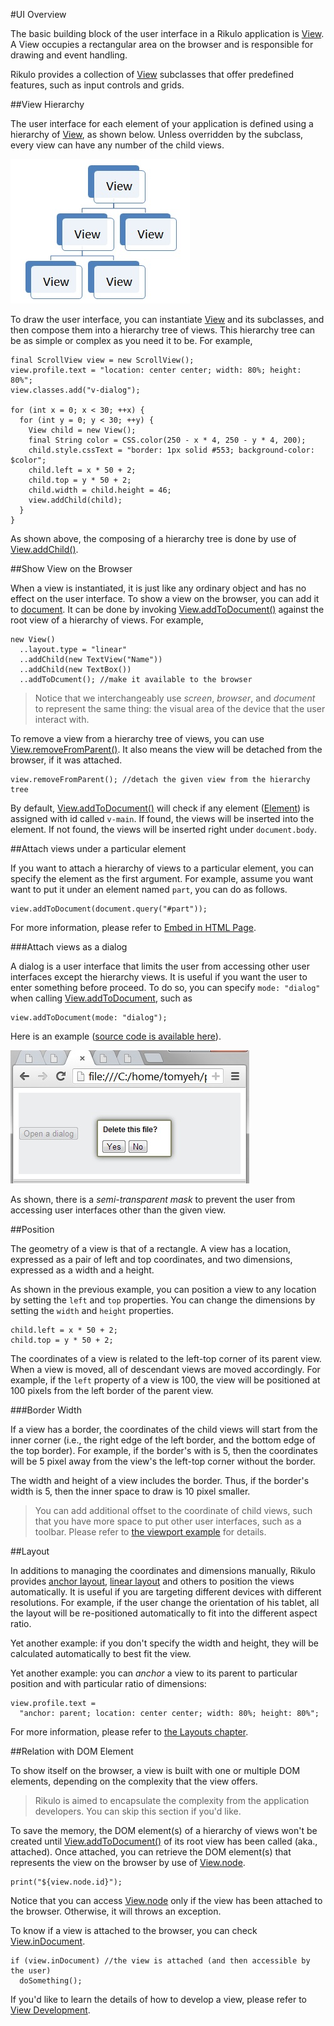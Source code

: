 #UI Overview

The basic building block of the user interface in a Rikulo application is [View](api:view). A View occupies a rectangular area on the browser and is responsible for drawing and event handling.

Rikulo provides a collection of [View](api:view) subclasses that offer predefined features, such as input controls and grids.

##View Hierarchy

The user interface for each element of your application is defined using a hierarchy of [View](api:view), as shown below. Unless overridden by the subclass, every view can have any number of the child views.

![Tree of Views](view-hierarchy.jpg?raw=true)

To draw the user interface, you can instantiate [View](api:view) and its subclasses, and then compose them into a hierarchy tree of views. This hierarchy tree can be as simple or complex as you need it to be. For example,

    final ScrollView view = new ScrollView();
    view.profile.text = "location: center center; width: 80%; height: 80%";
    view.classes.add("v-dialog");

    for (int x = 0; x < 30; ++x) {
      for (int y = 0; y < 30; ++y) {
        View child = new View();
        final String color = CSS.color(250 - x * 4, 250 - y * 4, 200);
        child.style.cssText = "border: 1px solid #553; background-color: $color";
        child.left = x * 50 + 2;
        child.top = y * 50 + 2;
        child.width = child.height = 46;
        view.addChild(child);
      }
    }

As shown above, the composing of a hierarchy tree is done by use of [View.addChild()](api:view).

##Show View on the Browser

When a view is instantiated, it is just like any ordinary object and has no effect on the user interface. To show a view on the browser, you can add it to [document](dart:html). It can be done by invoking [View.addToDocument()](api.view) against the root view of a hierarchy of views. For example,

    new View()
      ..layout.type = "linear"
      ..addChild(new TextView("Name"))
      ..addChild(new TextBox())
      ..addToDcument(); //make it available to the browser

> Notice that we interchangeably use *screen*, *browser*, and *document* to represent the same thing: the visual area of the device that the user interact with.

To remove a view from a hierarchy tree of views, you can use [View.removeFromParent()](api:view). It also means the view will be detached from the browser, if it was attached.

    view.removeFromParent(); //detach the given view from the hierarchy tree

By default, [View.addToDocument()](api:view) will check if any element ([Element](dart:html)) is assigned with id called `v-main`. If found, the views will be inserted into the element. If not found, the views will be inserted right under `document.body`.

##Attach views under a particular element

If you want to attach a hierarchy of views to a particular element, you can specify the element as the first argument. For example, assume you want want to put it under an element named `part`, you can do as follows.

    view.addToDocument(document.query("#part"));

For more information, please refer to [Embed in HTML Page](../Views/Fundamentals/Embed_in_HTML_Page.md).

###Attach views as a dialog

A dialog is a user interface that limits the user from accessing other user interfaces except the hierarchy views. It is useful if you want the user to enter something before proceed. To do so, you can specify `mode: "dialog"` when calling [View.addToDocument](api:view), such as

    view.addToDocument(mode: "dialog");

Here is an example ([source code is available here](https://github.com/rikulo/rikulo/blob/master/test/TestDialog2.html)).

![Dialog](dialog.jpg?raw=true)

As shown, there is a *semi-transparent mask* to prevent the user from accessing user interfaces other than the given view.

##Position

The geometry of a view is that of a rectangle. A view has a location, expressed as a pair of left and top coordinates, and two dimensions, expressed as a width and a height.

As shown in the previous example, you can position a view to any location by setting the `left` and `top` properties. You can change the dimensions by setting the `width` and `height` properties.

    child.left = x * 50 + 2;
    child.top = y * 50 + 2;

The coordinates of a view is related to the left-top corner of its parent view. When a view is moved, all of descendant views are moved accordingly. For example, if the `left` property of a view is 100, the view will be positioned at 100 pixels from the left border of the parent view. 

###Border Width

If a view has a border, the coordinates of the child views will start from the inner corner (i.e., the right edge of the left border, and the bottom edge of the top border). For example, if the border's with is 5, then the coordinates will be 5 pixel away from the view's the left-top corner without the border.

The width and height of a view includes the border. Thus, if the border's width is 5, then the inner space to draw is 10 pixel smaller.

> You can add additional offset to the coordinate of child views, such that you have more space to put other user interfaces, such as a toolbar. Please refer to [the viewport example](source:example) for details.

##Layout

In additions to managing the coordinates and dimensions manually, Rikulo provides [anchor layout](../../Layouts/Anchor_Layout.md), [linear layout](../../Layouts/Linear_Layout.md) and others to position the views automatically. It is useful if you are targeting different devices with different resolutions. For example, if the user change the orientation of his tablet, all the layout will be re-positioned automatically to fit into the different aspect ratio.

Yet another example: if you don't specify the width and height, they will be calculated automatically to best fit the view.

Yet another example: you can *anchor* a view to its parent to particular position and with particular ratio of dimensions:

    view.profile.text =
      "anchor: parent; location: center center; width: 80%; height: 80%";

For more information, please refer to [the Layouts chapter](../../Layouts/index.md).

##Relation with DOM Element

To show itself on the browser, a view is built with one or multiple DOM elements, depending on the complexity that the view offers.

> Rikulo is aimed to encapsulate the complexity from the application developers. You can skip this section if you'd like.

To save the memory, the DOM element(s) of a hierarchy of views won't be created until [View.addToDocument()](api:view) of its root view has been called (aka., attached). Once attached, you can retrieve the DOM element(s) that represents the view on the browser by use of [View.node](api:view).

    print("${view.node.id}");

Notice that you can access [View.node](api:view) only if the view has been attached to the browser. Otherwise, it will throws an exception.

To know if a view is attached to the browser, you can check [View.inDocument](api:view).

    if (view.inDocument) //the view is attached (and then accessible by the user)
      doSomething();

If you'd like to learn the details of how to develop a view, please refer to [View Development](../../View_Development).
